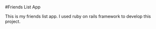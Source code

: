 #Friends List App

This is my friends list app. I used ruby on rails framework to develop this project.